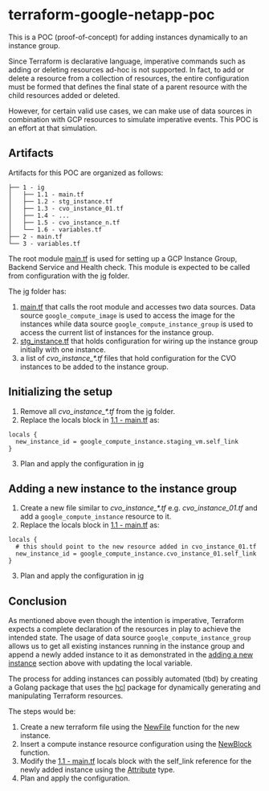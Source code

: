 # terraform-google-netapp-poc

This is a POC (proof-of-concept) for adding instances dynamically to an instance group.

Since Terraform is declarative language, imperative commands such as adding or deleting resources ad-hoc is not supported. In fact, to add or delete a resource from a collection of resources, the entire configuration must be formed that defines the final state of a parent resource with the child resources added or deleted. 

However, for certain valid use cases, we can make use of data sources in combination with GCP resources to simulate imperative events. This POC is an effort at that simulation.

## Artifacts

Artifacts for this POC are organized as follows:

```
├── 1 - ig
│   ├── 1.1 - main.tf
│   ├── 1.2 - stg_instance.tf
│   ├── 1.3 - cvo_instance_01.tf
│   ├── 1.4 - ...
│   ├── 1.5 - cvo_instance_n.tf
│   └── 1.6 - variables.tf
├── 2 - main.tf
└── 3 - variables.tf
```

The root module [main.tf](main.tf) is used for setting up a GCP Instance Group, Backend Service and Health check. This module is expected to be called from configuration with the [ig](ig/) folder. 

The [ig](ig/) folder has:
1. [main.tf](ig/main.tf) that calls the root module and accesses two data sources. Data source `google_compute_image` is used to access the image for the instances while data source `google_compute_instance_group` is used to access the current list of instances for the instance group.
1. [stg_instance.tf](ig/stg_instance.tf) that holds configuration for wiring up the instance group initially with one instance.
1. a list of _cvo\_instance\_*.tf_ files that hold configuration for the CVO instances to be added to the instance group.

## Initializing the setup
1. Remove all _cvo\_instance\_*.tf_ from the [ig](ig/) folder.
2. Replace the locals block in [1.1 - main.tf](ig/main.tf) as:
```
locals {
  new_instance_id = google_compute_instance.staging_vm.self_link
}
```
3. Plan and apply the configuration in [ig](ig/)

## Adding a new instance to the instance group
1. Create a new file similar to _cvo\_instance\_*.tf_ e.g. _cvo\_instance\_01.tf_ and add a `google_compute_instance` resource to it.
2. Replace the locals block in [1.1 - main.tf](ig/main.tf) as:
```
locals {
  # this should point to the new resource added in cvo_instance_01.tf
  new_instance_id = google_compute_instance.cvo_instance_01.self_link 
}
```
3. Plan and apply the configuration in [ig](ig/)

## Conclusion
As mentioned above even though the intention is imperative, Terraform expects a complete declaration of the resources in play to achieve the intended state. The usage of data source `google_compute_instance_group` allows us to get all existing instances running in the instance group and append a newly added instance to it as demonstrated in the [adding a new instance](#adding-a-new-instance-to-the-instance-group) section above with updating the local variable.

The process for adding instances can possibly automated (tbd) by creating a Golang package that uses the [hcl](https://pkg.go.dev/github.com/hashicorp/hcl/v2) package for dynamically generating and manipulating Terraform resources. 

The steps would be:
1. Create a new terraform file using the [NewFile](https://pkg.go.dev/github.com/hashicorp/hcl/v2/hclwrite#NewFile) function for the new instance.
1. Insert a compute instance resource configuration using the [NewBlock](https://pkg.go.dev/github.com/hashicorp/hcl/v2/hclwrite#NewBlock) function.
1. Modify the [1.1 - main.tf](ig/main.tf) locals block with the self_link reference for the newly added instance using the [Attribute](https://pkg.go.dev/github.com/hashicorp/hcl/v2/hclwrite#Attribute) type.
1. Plan and apply the configuration.
